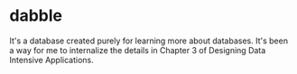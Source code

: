 # dabble

It's a database created purely for learning more about databases. It's been a way for me to
internalize the details in Chapter 3 of Designing Data Intensive Applications.
